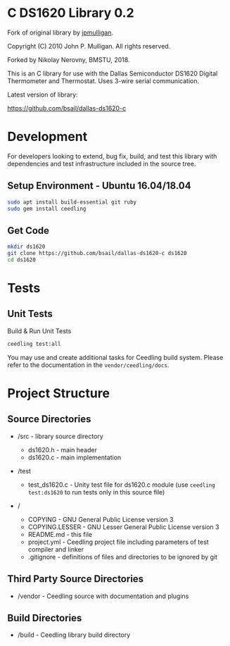 C DS1620 Library 0.2
===============

Fork of original library by [jpmulligan](https://github.com/jpmulligan/Arduino-DS1620).

Copyright (C) 2010 John P. Mulligan. All rights reserved.

Forked by Nikolay Nerovny, BMSTU, 2018.

This is an C library for use with the Dallas Semiconductor DS1620 Digital
Thermometer and Thermostat.  Uses 3-wire serial communication.

Latest version of library:

  https://github.com/bsail/dallas-ds1620-c

# Development
For developers looking to extend, bug fix, build, and test this library with dependencies and test infrastructure included in the source tree.


Setup Environment - Ubuntu 16.04/18.04
---------------------------------
```bash
sudo apt install build-essential git ruby
sudo gem install ceedling
```


Get Code
-----------------
```bash
mkdir ds1620
git clone https://github.com/bsail/dallas-ds1620-c ds1620
cd ds1620
```

# Tests
## Unit Tests

Build & Run Unit Tests
```bash
ceedling test:all
```
You may use and create additional tasks for Ceedling build system. Please refer to the documentation in the `vendor/ceedling/docs`.


# Project Structure
## Source Directories
* /src - library source directory
  * ds1620.h - main header
  * ds1620.c - main implementation

* /test
  * test_ds1620.c - Unity test file for ds1620.c module (use `ceedling test:ds1620` to run tests only in this source file)

* /
  * COPYING - GNU General Public License version 3
  * COPYING.LESSER - GNU Lesser General Public License version 3
  * README.md   - this file
  * project.yml - Ceedling project file including parameters of test compiler and linker
  * .gitignore  - definitions of files and directories to be ignored by git


## Third Party Source Directories
* /vendor  - Ceedling source with documentation and plugins

## Build Directories
* /build - Ceedling library build directory
